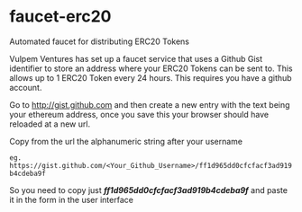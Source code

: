 # faucet-erc20
Automated faucet for distributing ERC20 Tokens

Vulpem Ventures has set up a faucet service that uses a Github Gist identifier to store an address where your ERC20 Tokens can be sent to. This allows up to 1 ERC20 Token every 24 hours. This requires you have a github account.

Go to http://gist.github.com and then create a new entry with the text being your ethereum address, once you save this your browser should have reloaded at a new url. 

Copy from the url the alphanumeric string after your username

`eg. https://gist.github.com/<Your_Github_Username>/ff1d965dd0cfcfacf3ad919b4cdeba9f`

So you need to copy just 
***ff1d965dd0cfcfacf3ad919b4cdeba9f*** and paste it in the form in the user interface
